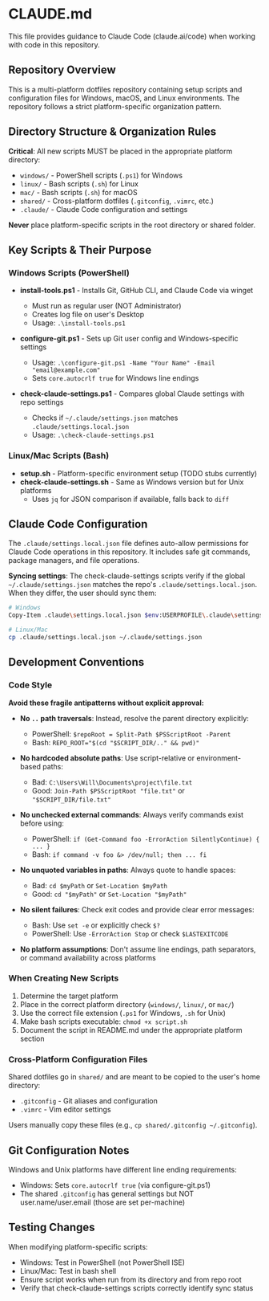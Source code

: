 # CLAUDE.md

This file provides guidance to Claude Code (claude.ai/code) when working with code in this repository.

## Repository Overview

This is a multi-platform dotfiles repository containing setup scripts and configuration files for Windows, macOS, and Linux environments. The repository follows a strict platform-specific organization pattern.

## Directory Structure & Organization Rules

**Critical**: All new scripts MUST be placed in the appropriate platform directory:
- `windows/` - PowerShell scripts (`.ps1`) for Windows
- `linux/` - Bash scripts (`.sh`) for Linux
- `mac/` - Bash scripts (`.sh`) for macOS
- `shared/` - Cross-platform dotfiles (`.gitconfig`, `.vimrc`, etc.)
- `.claude/` - Claude Code configuration and settings

**Never** place platform-specific scripts in the root directory or shared folder.

## Key Scripts & Their Purpose

### Windows Scripts (PowerShell)
- **install-tools.ps1** - Installs Git, GitHub CLI, and Claude Code via winget
  - Must run as regular user (NOT Administrator)
  - Creates log file on user's Desktop
  - Usage: `.\install-tools.ps1`

- **configure-git.ps1** - Sets up Git user config and Windows-specific settings
  - Usage: `.\configure-git.ps1 -Name "Your Name" -Email "email@example.com"`
  - Sets `core.autocrlf true` for Windows line endings

- **check-claude-settings.ps1** - Compares global Claude settings with repo settings
  - Checks if `~/.claude/settings.json` matches `.claude/settings.local.json`
  - Usage: `.\check-claude-settings.ps1`

### Linux/Mac Scripts (Bash)
- **setup.sh** - Platform-specific environment setup (TODO stubs currently)
- **check-claude-settings.sh** - Same as Windows version but for Unix platforms
  - Uses `jq` for JSON comparison if available, falls back to `diff`

## Claude Code Configuration

The `.claude/settings.local.json` file defines auto-allow permissions for Claude Code operations in this repository. It includes safe git commands, package managers, and file operations.

**Syncing settings**: The check-claude-settings scripts verify if the global `~/.claude/settings.json` matches the repo's `.claude/settings.local.json`. When they differ, the user should sync them:
```bash
# Windows
Copy-Item .claude\settings.local.json $env:USERPROFILE\.claude\settings.json

# Linux/Mac
cp .claude/settings.local.json ~/.claude/settings.json
```

## Development Conventions

### Code Style

**Avoid these fragile antipatterns without explicit approval:**

- **No `..` path traversals**: Instead, resolve the parent directory explicitly:
  - PowerShell: `$repoRoot = Split-Path $PSScriptRoot -Parent`
  - Bash: `REPO_ROOT="$(cd "$SCRIPT_DIR/.." && pwd)"`

- **No hardcoded absolute paths**: Use script-relative or environment-based paths:
  - Bad: `C:\Users\Will\Documents\project\file.txt`
  - Good: `Join-Path $PSScriptRoot "file.txt"` or `"$SCRIPT_DIR/file.txt"`

- **No unchecked external commands**: Always verify commands exist before using:
  - PowerShell: `if (Get-Command foo -ErrorAction SilentlyContinue) { ... }`
  - Bash: `if command -v foo &> /dev/null; then ... fi`

- **No unquoted variables in paths**: Always quote to handle spaces:
  - Bad: `cd $myPath` or `Set-Location $myPath`
  - Good: `cd "$myPath"` or `Set-Location "$myPath"`

- **No silent failures**: Check exit codes and provide clear error messages:
  - Bash: Use `set -e` or explicitly check `$?`
  - PowerShell: Use `-ErrorAction Stop` or check `$LASTEXITCODE`

- **No platform assumptions**: Don't assume line endings, path separators, or command availability across platforms

### When Creating New Scripts
1. Determine the target platform
2. Place in the correct platform directory (`windows/`, `linux/`, or `mac/`)
3. Use the correct file extension (`.ps1` for Windows, `.sh` for Unix)
4. Make bash scripts executable: `chmod +x script.sh`
5. Document the script in README.md under the appropriate platform section

### Cross-Platform Configuration Files
Shared dotfiles go in `shared/` and are meant to be copied to the user's home directory:
- `.gitconfig` - Git aliases and configuration
- `.vimrc` - Vim editor settings

Users manually copy these files (e.g., `cp shared/.gitconfig ~/.gitconfig`).

## Git Configuration Notes

Windows and Unix platforms have different line ending requirements:
- Windows: Sets `core.autocrlf true` (via configure-git.ps1)
- The shared `.gitconfig` has general settings but NOT user.name/user.email (those are set per-machine)

## Testing Changes

When modifying platform-specific scripts:
- Windows: Test in PowerShell (not PowerShell ISE)
- Linux/Mac: Test in bash shell
- Ensure script works when run from its directory and from repo root
- Verify that check-claude-settings scripts correctly identify sync status
